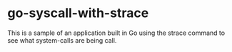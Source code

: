 # go-syscall-with-strace
This is a sample of an application built in Go using the strace command to see what system-calls are being call.
